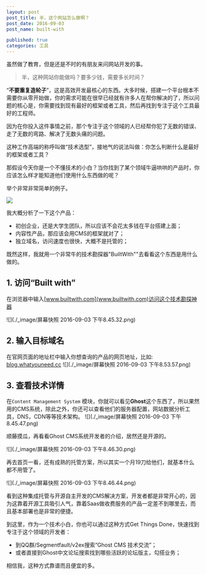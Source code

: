 ```yaml
---
layout: post
post_title: 半，这个网站怎么做啊？
post_date: 2016-09-03
post_name: built-with

published: true
categories: 工具
---
```


虽然做了教育，但是还是不时的有朋友来问网站开发的事。

> 半，这种网站你能做吗？要多少钱，需要多长时间？

“**不要重复造轮子**”，这是高效开发最核心的东西。大多时候，搭建一个平台根本不需要你从零开始做，你的需求可能在很早已经就有许多人在帮你解决的了，所以问题的核心是，你需要找到现有最好的框架或者工具，然后再找到专注于这个工具最好的工程师。

因为在你投入这件事情之前，那个专注于这个领域的人已经帮你犯了无数的错误、走了无数的弯路、解决了无数头痛的问题。

这种工作高端的称呼叫做“技术选型”，接地气的说法叫做：你怎么判断什么是最好的框架或者工具？

那假设今天你是一个不懂技术的小白？当你找到了某个领域牛逼哄哄的产品时，你应该怎么样才能知道他们使用什么东西做的呢？

举个非常非常简单的例子。

![](./_image/WechatIMG13.jpg)

我大概分析了一下这个产品：
- 初创企业，还是大学生团队，所以应该不会花太多钱在平台搭建上面；
- 内容性产品，那应该会用CMS的框架就对了；
- 独立域名，访问速度也很快，大概不是托管的；

既然这样，我就用一个非常牛的技术勘探器"BuiltWith""去看看这个东西是用什么做的。

## 1. 访问“Built with”
在浏览器中输入[www.builtwith.com](www.builtwith.com)访问这个技术勘探神器

![](./_image/屏幕快照 2016-09-03 下午8.45.32.png)

## 2. 输入目标域名
在官网页面的地址栏中输入你想查询的产品的网页地址，比如: [blog.whatyouneed.cc](blog.whatyouneed.cc)
![](./_image/屏幕快照 2016-09-03 下午8.53.57.png)

## 3. 查看技术详情
在`Content Management System` 模块，你就可以看见**Ghost**这个东西了，所以果然用的CMS系统，除此之外，你还可以查看他们的服务器配置，网站数据分析工具，DNS，CDN等等技术架构。
![](./_image/屏幕快照 2016-09-03 下午8.45.47.png)

顺藤摸瓜，再看看Ghost CMS系统开发者的介绍，居然还是开源的。

![](./_image/屏幕快照 2016-09-03 下午8.46.30.png)

再去首页一看，还有成熟的托管方案，所以其实一个月19刀给他们，就基本什么都不用管了。

![](./_image/屏幕快照 2016-09-03 下午8.46.44.png)

看到这种集成托管与开源自主开发的CMS解决方案，开发者都是非常开心的，因为这靠着开源工具吸引人气，靠着Saas做收费服务的产品一定差不到哪里去，而且基本部署也是非常的便捷。

到这里，作为一个技术小白，你也可以通过这种方式Get Things Done，快速找到专注于这个领域的开发者：
- 到QQ群/Segmentfault/v2ex搜索“Ghost CMS 技术交流”；
- 或者直接到Ghost中文论坛搜索找到哪些活跃的论坛版主，勾搭业务；

相信我，这种方式靠谱而且便宜的多。


